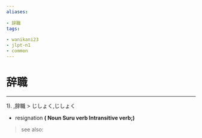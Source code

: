 ```yaml
---
aliases:
    
- 辞職
tags:
    
- wanikani23
- jlpt-n1
- common
---
```


# 辞職
---
1).
,辞職 > じしょく,じしょく

- resignation
**( Noun Suru verb Intransitive verb;)**
> see also: 
            